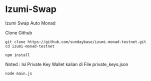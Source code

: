 # Izumi-Swap
Izumi Swap Auto Monad

Clone Github

```
git clone https://github.com/sundaybase/izumi-monad-testnet.git
cd izumi-monad-testnet
```

```
npm install
```

Noted : Isi Private Key Wallet kalian di File private_keys.json

```
node main.js
```
